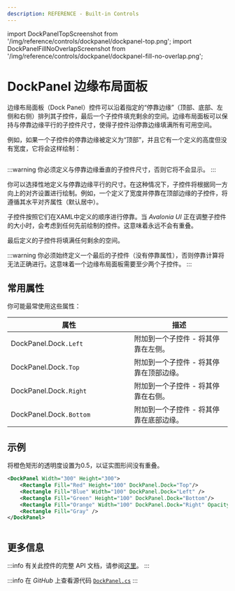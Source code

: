 ```yaml
---
description: REFERENCE - Built-in Controls
---
```


import DockPanelTopScreenshot from '/img/reference/controls/dockpanel/dockpanel-top.png';
import DockPanelFillNoOverlapScreenshot from '/img/reference/controls/dockpanel/dockpanel-fill-no-overlap.png'; 

# DockPanel 边缘布局面板

边缘布局面板（Dock Panel）控件可以沿着指定的“停靠边缘”（顶部、底部、左侧和右侧）排列其子控件，最后一个子控件填充剩余的空间。边缘布局面板可以保持与停靠边缘平行的子控件尺寸，使得子控件沿停靠边缘填满所有可用空间。

例如，如果一个子控件的停靠边缘被定义为“顶部”，并且它有一个定义的高度但没有宽度，它将会这样绘制：

<img src={DockPanelTopScreenshot} alt=""/>

:::warning
你必须定义与停靠边缘垂直的子控件尺寸，否则它将不会显示。
:::

你可以选择性地定义与停靠边缘平行的尺寸。在这种情况下，子控件将根据同一方向上的对齐设置进行绘制。例如，一个定义了宽度并停靠在顶部边缘的子控件，将遵循其水平对齐属性（默认居中）。

子控件按照它们在XAML中定义的顺序进行停靠。当 _Avalonia UI_ 正在调整子控件的大小时，会考虑到任何先前绘制的控件。这意味着永远不会有重叠。

最后定义的子控件将填满任何剩余的空间。

:::warning
你必须始终定义一个最后的子控件（没有停靠属性），否则停靠计算将无法正确进行。这意味着一个边缘布局面板需要至少两个子控件。
:::

## 常用属性

你可能最常使用这些属性：

<table><thead><tr><th width="266">属性</th><th>描述</th></tr></thead><tbody><tr><td>DockPanel.Dock<code>.Left</code></td><td>附加到一个子控件 - 将其停靠在左侧。</td></tr><tr><td>DockPanel.Dock<code>.Top</code></td><td>附加到一个子控件 - 将其停靠在顶部边缘。</td></tr><tr><td>DockPanel.Dock<code>.Right</code></td><td>附加到一个子控件 - 将其停靠在右侧。</td></tr><tr><td>DockPanel.Dock<code>.Bottom</code></td><td>附加到一个子控件 - 将其停靠在底部边缘。</td></tr></tbody></table>

## 示例

将橙色矩形的透明度设置为0.5，以证实图形间没有重叠。

```xml
<DockPanel Width="300" Height="300">
    <Rectangle Fill="Red" Height="100" DockPanel.Dock="Top"/>
    <Rectangle Fill="Blue" Width="100" DockPanel.Dock="Left" />
    <Rectangle Fill="Green" Height="100" DockPanel.Dock="Bottom"/>
    <Rectangle Fill="Orange" Width="100" DockPanel.Dock="Right" Opacity="0.5"/>
    <Rectangle Fill="Gray" />
</DockPanel>
```

<img src={DockPanelFillNoOverlapScreenshot} alt="" />

## 更多信息

:::info
有关此控件的完整 API 文档，请参阅[这里](http://reference.avaloniaui.net/api/Avalonia.Controls/DockPanel/)。
:::

:::info
在 _GitHub_ 上查看源代码 [`DockPanel.cs`](https://github.com/AvaloniaUI/Avalonia/blob/master/src/Avalonia.Controls/DockPanel.cs)
:::